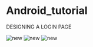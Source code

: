 # Android_tutorial
DESIGNING A LOGIN PAGE


![new](https://github.com/khusipandey/Android_tutorial/assets/128993461/7226968d-0cef-4212-8d0f-085d91e97f82)                                  ![new](https://github.com/khusipandey/Android_tutorial/assets/128993461/b3a372a1-b89b-414c-941b-806a8b9d47f9)           ![new](https://github.com/khusipandey/Android_tutorial/assets/128993461/b4ed8009-429f-45ce-a04c-b75ee86972df)

